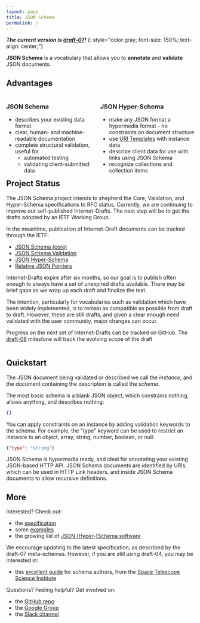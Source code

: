 ```yaml
---
layout: page
title: JSON Schema
permalink: /
---
```


***The current version is [draft-07](specification.html)!***
{: style="color:gray; font-size: 150%; text-align: center;"}

**JSON Schema** is a vocabulary that allows you to **annotate** and **validate** JSON documents.


Advantages
----------

<div class="block" style="float:left;width:50%;" markdown="1">

### JSON Schema

-   describes your existing data format
-   clear, human- and machine-readable documentation
-   complete structural validation, useful for
    -   automated testing
    -   validating client-submitted data
</div>

<div class="block" style="float:right;width:50%;" markdown="1">

### JSON Hyper-Schema

-   make any JSON format a hypermedia format - no constraints on document structure
-   use [URI Templates](https://tools.ietf.org/html/rfc6570) with instance data
-   describe client data for use with links using JSON Schema
-   recognize collections and collection items

</div>

Project Status
--------------

The JSON Schema project intends to shepherd the Core, Validation, and Hyper-Schema specifications
to RFC status.  Currently, we are continuing to improve our self-published Internet-Drafts.
The next step will be to get the drafts adopted by an IETF Working Group.

In the meantime, publication of Internet-Draft documents can be tracked through the IETF:
- [JSON Schema (core)](https://datatracker.ietf.org/doc/draft-handrews-json-schema/)
- [JSON Schema Validation](https://datatracker.ietf.org/doc/draft-handrews-json-schema-validation/)
- [JSON Hyper-Schema](https://datatracker.ietf.org/doc/draft-handrews-json-schema-hyperschema/)
- [Relative JSON Pointers](https://datatracker.ietf.org/doc/draft-handrews-relative-json-pointer/)

Internet-Drafts expire after six months, so our goal is to publish often enough to always have
a set of unexpired drafts available.  There may be brief gaps as we wrap up each draft and finalize
the text.

The intention, particularly for vocabularies such as validation which have been widely
implemented, is to remain as compatible as possible from draft to draft.  However, these are still
drafts, and given a clear enough need validated with the user community, major changes can occur.

Progress on the next set of Internet-Drafts can be tracked on GitHub.
The [draft-08](https://github.com/json-schema-org/json-schema-spec/milestone/6) milestone 
will track the evolving scope of the draft

<div style="clear:both"></div>

Quickstart
----------

The JSON document being validated or described we call the *instance*, and the document containing the description is called the *schema*.

The most basic schema is a blank JSON object, which constrains nothing, allows anything, and describes nothing:

```json
{}
```

You can apply constraints on an instance by adding validation keywords to the schema. For example, the "type" keyword can be used to restrict an instance to an object, array, string, number, boolean, or null:

```json
{"type": "string"}
```

JSON Schema is hypermedia ready, and ideal for annotating your existing JSON-based HTTP API. JSON Schema documents are identified by URIs, which can be used in HTTP Link headers, and inside JSON Schema documents to allow recursive definitions.

More
----

Interested? Check out:

-   the [specification](specification.html)
-   some [examples](examples.md)
-   the growing list of [JSON (Hyper-)Schema software](implementations.html)

We encourage updating to the latest specification, as described by the draft-07 meta-schemas.  However, if you are still using draft-04, you may be interested in:
-   this [excellent guide](http://spacetelescope.github.io/understanding-json-schema/) for schema authors, from the [Space Telescope Science Institute](http://www.stsci.edu/)

Questions? Feeling helpful? Get involved on:

-   the [GitHub repo](http://github.com/json-schema-org/json-schema-spec)
-   the [Google Group](https://groups.google.com/forum/#!forum/json-schema)
-   the [Slack channel](https://join.slack.com/t/json-schema/shared_invite/enQtMjk1NDcyNDI2NTAwLTcyYmYwMjdmMmUxNzZjYzIxNGU2YjdkNzdlOGZiNjIwNDI2M2Y3NmRkYjA4YmMwODMwYjgyOTFlNWZjZjAyNjg)
